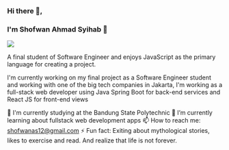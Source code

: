 ### Hi there 👋, 
### I'm Shofwan Ahmad Syihab 🔱
![](https://komarev.com/ghpvc/?username=softone-as)

A final student of Software Engineer and enjoys JavaScript as the primary language for creating a project.

I'm currently working on my final project as a Software Engineer student and working with one of the big tech companies in Jakarta, I'm working as a full-stack web developer using Java Spring Boot for back-end services and React JS for front-end views

🔭 I'm currently studying at the Bandung State Polytechnic 
🌱 I’m currently learning about fullstack web development apps 
📫 How to reach me: [shofwanas12@gmail.com](mailto:shofwanas12@gmail.com) 
⚡ Fun fact: Exiting about mythological stories, likes to exercise and read. And realize that life is not forever.

<!--
**softone-as/softone-as** is a ✨ _special_ ✨ repository because its `README.md` (this file) appears on your GitHub profile.

Here are some ideas to get you started:

- 🔭 I’m currently working on ...
- 🌱 I’m currently learning ...
- 👯 I’m looking to collaborate on ...
- 🤔 I’m looking for help with ...
- 💬 Ask me about ...
- 📫 How to reach me: ...
- 😄 Pronouns: ...
- ⚡ Fun fact: ...
-->
